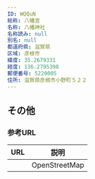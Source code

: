```yaml
---
ID: WQQuN
総称: 八幡宮
名称: 八幡神社
名称読み: null
別名: null
都道府県: 滋賀県
区域: 彦根市
緯度: 35.2679331
経度: 136.2795398
郵便番号: 5220005
住所: 滋賀県彦根市小野町５２２
---
```


## その他

### 参考URL

| URL | 説明          |
| --- | ------------- |
|     | OpenStreetMap |
